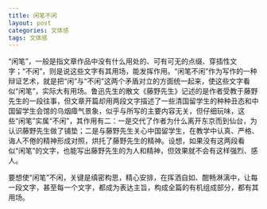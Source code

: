 ```yaml
---
title: 闲笔不闲
layout: post
categories: 文体感
tags: 文体感
---
```


“闲笔”，一般是指文章作品中没有什么用处的、可有可无的点缀、穿插性文字；“不闲”，则是说这些文字有其用场，能发挥作用。“闲笔不闲”作为写作的一种辩证艺术，就是把“闲”与“不闲”这两个矛盾对立的方面统一起来，使这些文字看似“闲笔”，实际大有用场。鲁迅先生的散文《藤野先生》记述的是作者受教于藤野先生的一段往事，但文章开篇却用两段文字描述了一些清国留学生的种种丑态和中国留学生会馆的乌烟瘴气景象，似乎与所写的主要内容无关，但仔细玩味，这些“闲笔”实属“不闲”，其作用有二：一是交代了作者为什么离开东京而到仙台，为认识藤野先生做了铺垫；二是与藤野先生关心中国留学生，在教学中认真、严格、诲人不倦的精神形成对照，烘托了藤野先生的精神。设想，如果没有这两段看似“闲笔”的文字，也能写出藤野先生的为人和精神，但效果就不会有这样强烈、感人。

要想使“闲笔”不闲，关键是缜密构思，精心安排，在挥洒自如、酣畅淋漓中，让每一段文字，甚至每一个文字，都成为表达主旨，构成全篇的有机组成部分，都有其用场。 